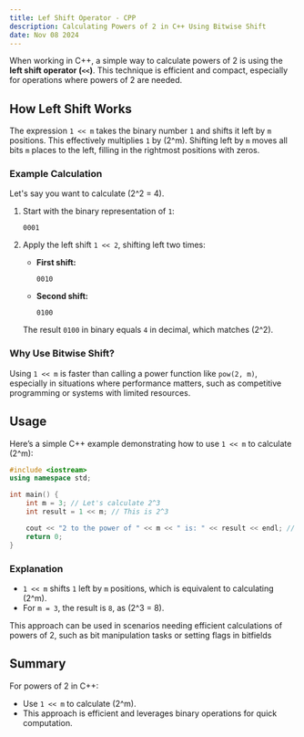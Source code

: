 ```yaml
---
title: Lef Shift Operator - CPP
description: Calculating Powers of 2 in C++ Using Bitwise Shift
date: Nov 08 2024
---
```


When working in C++, a simple way to calculate powers of 2 is using the **left shift operator (`<<`)**. This technique is efficient and compact, especially for operations where powers of 2 are needed.

## How Left Shift Works

The expression `1 << m` takes the binary number `1` and shifts it left by `m` positions. This effectively multiplies `1` by \(2^m\). Shifting left by `m` moves all bits `m` places to the left, filling in the rightmost positions with zeros.

### Example Calculation

Let's say you want to calculate \(2^2 = 4\).

1. Start with the binary representation of `1`:

   ```
   0001
   ```

2. Apply the left shift `1 << 2`, shifting left two times:

   - **First shift:**

     ```
     0010
     ```

   - **Second shift:**

     ```
     0100
     ```

   The result `0100` in binary equals `4` in decimal, which matches \(2^2\).

### Why Use Bitwise Shift?

Using `1 << m` is faster than calling a power function like `pow(2, m)`, especially in situations where performance matters, such as competitive programming or systems with limited resources.

## Usage

Here’s a simple C++ example demonstrating how to use `1 << m` to calculate \(2^m\):

```cpp
#include <iostream>
using namespace std;

int main() {
    int m = 3; // Let's calculate 2^3
    int result = 1 << m; // This is 2^3

    cout << "2 to the power of " << m << " is: " << result << endl; // Output: 8
    return 0;
}
```

### Explanation

- `1 << m` shifts `1` left by `m` positions, which is equivalent to calculating \(2^m\).
- For `m = 3`, the result is `8`, as \(2^3 = 8\).

This approach can be used in scenarios needing efficient calculations of powers of 2, such as bit manipulation tasks or setting flags in bitfields

## Summary

For powers of 2 in C++:

- Use `1 << m` to calculate \(2^m\).
- This approach is efficient and leverages binary operations for quick computation.
